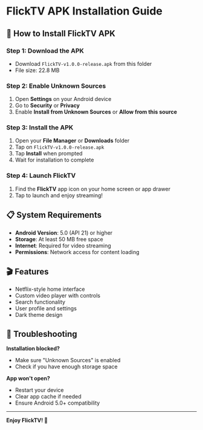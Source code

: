 # FlickTV APK Installation Guide

## 📱 How to Install FlickTV APK

### Step 1: Download the APK
- Download `FlickTV-v1.0.0-release.apk` from this folder
- File size: 22.8 MB

### Step 2: Enable Unknown Sources
1. Open **Settings** on your Android device
2. Go to **Security** or **Privacy**
3. Enable **Install from Unknown Sources** or **Allow from this source**

### Step 3: Install the APK
1. Open your **File Manager** or **Downloads** folder
2. Tap on `FlickTV-v1.0.0-release.apk`
3. Tap **Install** when prompted
4. Wait for installation to complete

### Step 4: Launch FlickTV
1. Find the **FlickTV** app icon on your home screen or app drawer
2. Tap to launch and enjoy streaming!

## 📋 System Requirements

- **Android Version**: 5.0 (API 21) or higher
- **Storage**: At least 50 MB free space
- **Internet**: Required for video streaming
- **Permissions**: Network access for content loading

## 🎬 Features

- Netflix-style home interface
- Custom video player with controls
- Search functionality
- User profile and settings
- Dark theme design

## 🔧 Troubleshooting

**Installation blocked?**
- Make sure "Unknown Sources" is enabled
- Check if you have enough storage space

**App won't open?**
- Restart your device
- Clear app cache if needed
- Ensure Android 5.0+ compatibility

---

**Enjoy FlickTV! 🍿**
